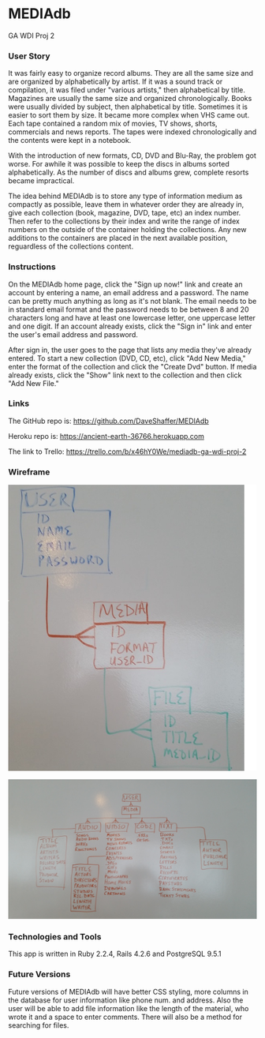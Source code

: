# MEDIAdb
GA WDI Proj 2

### User Story
It was fairly easy to organize record albums.  They are all the same size and
are organized by alphabetically by artist.  If it was a sound track or
compilation, it was filed under "various artists," then alphabetical by title.
Magazines are usually the same size and organized chronologically.  Books were
usually divided by subject, then alphabetical by title.  Sometimes it is
easier to sort them by size.  It became more complex when VHS came out.  Each
tape contained a random mix of movies, TV shows, shorts, commercials and news
reports.  The tapes were indexed chronologically and the contents were kept in
a notebook.

With the introduction of new formats, CD, DVD and Blu-Ray, the problem got
worse.  For awhile it was possible to keep the discs in albums sorted
alphabetically.  As the number of discs and albums grew, complete resorts
became impractical.

The idea behind MEDIAdb is to store any type of information medium as
compactly as possible, leave them in whatever order they are already in, give
each collection (book, magazine, DVD, tape, etc) an index number.  Then refer
to the collections by their index and write the range of index numbers on the
outside of the container holding the collections.  Any new additions to the
containers are placed in the next available position, reguardless of the
collections content.

### Instructions
On the MEDIAdb home page, click the "Sign up now!" link and create an account
by entering a name, an email address and a password.  The name can be pretty
much anything as long as it's not blank.  The email needs to be in standard
email format and the password needs to be between 8 and 20 characters long and
have at least one lowercase letter, one uppercase letter and one digit.  If an
account already exists, click the "Sign in" link and enter the user's email
address and password.

After sign in, the user goes to the page that lists any media they've already
entered.  To start a new collection (DVD, CD, etc), click "Add New Media,"
enter the format of the collection and click the "Create Dvd" button.  If
media already exists, click the "Show" link next to the collection and then
click "Add New File."

### Links
The GitHub repo is: https://github.com/DaveShaffer/MEDIAdb

Heroku repo is: https://ancient-earth-36766.herokuapp.com

The link to Trello: https://trello.com/b/x46hY0We/mediadb-ga-wdi-proj-2

### Wireframe
![#db wireframe1](https://github.com/DaveShaffer/MEDIAdb/blob/master/app/assets/images/20160429_104700.jpg)

![#db wireframe2](https://github.com/DaveShaffer/MEDIAdb/blob/master/app/assets/images/20160429_110230.jpg)

### Technologies and Tools
This app is written in Ruby 2.2.4, Rails 4.2.6 and PostgreSQL 9.5.1

### Future Versions
Future versions of MEDIAdb will have better CSS styling, more columns in the
database for user information like phone num. and address.  Also the user will
be able to add file information like the length of the material, who wrote it
and a space to enter comments.  There will also be a method for searching for
files.




